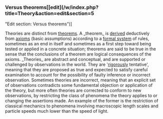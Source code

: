 ### Versus theorems[[edit](/w/index.php?title=Theory&action=edit&section=5
"Edit section: Versus theorems")]

Theories are distinct from [theorems](/wiki/Theorem "Theorem"). A \_theorem\_ is
[derived](/wiki/Formal\_proof "Formal proof") deductively from
[axioms](/wiki/Axiom "Axiom") (basic assumptions) according to a [formal
system](/wiki/Formal\_system "Formal system") of rules, sometimes as an end in
itself and sometimes as a first step toward being tested or applied in a
concrete situation; theorems are said to be true in the sense that the
conclusions of a theorem are logical consequences of the axioms. \_Theories\_
are abstract and conceptual, and are supported or challenged by observations
in the world. They are '[rigorously](/wiki/Rigor "Rigor") tentative', meaning
that they are proposed as true and expected to satisfy careful examination to
account for the possibility of faulty inference or incorrect observation.
Sometimes theories are incorrect, meaning that an explicit set of observations
contradicts some fundamental objection or application of the theory, but more
often theories are corrected to conform to new observations, by restricting
the class of phenomena the theory applies to or changing the assertions made.
An example of the former is the restriction of classical mechanics to
phenomena involving macroscopic length scales and particle speeds much lower
than the speed of light.
